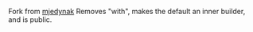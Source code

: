 Fork from [mjedynak](https://github.com/mjedynak/builder-generator-idea-plugin)
Removes "with", makes the default an inner builder, and is public.
